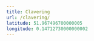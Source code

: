 ```yaml
---
title: Clavering
url: /clavering/
latitude: 51.967496700000005
longitude: 0.14712730000000002
---
```

